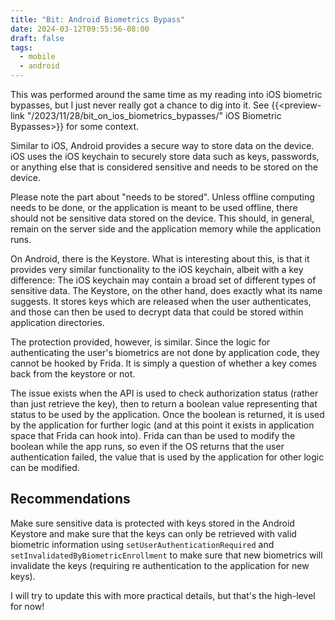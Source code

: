 ```yaml
---
title: "Bit: Android Biometrics Bypass"
date: 2024-03-12T09:55:56-08:00
draft: false
tags:
  - mobile
  - android
---
```


This was performed around the same time as my reading into iOS biometric bypasses, but I just never really got a chance to dig into it. See {{<preview-link "/2023/11/28/bit_on_ios_biometrics_bypasses/" iOS Biometric Bypasses>}} for some context.

Similar to iOS, Android provides a secure way to store data on the device. iOS uses the iOS keychain to securely store data such as keys, passwords, or anything else that is considered sensitive and needs to be stored on the device.

Please note the part about "needs to be stored". Unless offline computing needs to be done, or the application is meant to be used offline, there should not be sensitive data stored on the device. This should, in general, remain on the server side and the application memory while the application runs.

On Android, there is the Keystore. What is interesting about this, is that it provides very similar functionality to the iOS keychain, albeit with a key difference: The iOS keychain may contain a broad set of different types of sensitive data. The Keystore, on the other hand, does exactly what its name suggests. It stores keys which are released when the user authenticates, and those can then be used to decrypt data that could be stored within application directories.

The protection provided, however, is similar. Since the logic for authenticating the user's biometrics are not done by application code, they cannot be hooked by Frida. It is simply a question of whether a key comes back from the keystore or not. 

The issue exists when the API is used to check authorization status (rather than just retrieve the key), then to return a boolean value representing that status to be used by the application. Once the boolean is returned, it is used by the application for further logic (and at this point it exists in application space that Frida can hook into). Frida can than be used to modify the boolean while the app runs, so even if the OS returns that the user authentication failed, the value that is used by the application for other logic can be modified.

## Recommendations
Make sure sensitive data is protected with keys stored in the Android Keystore and make sure that the keys can only be retrieved with valid biometric information using `setUserAuthenticationRequired` and `setInvalidatedByBiometricEnrollment` to make sure that new biometrics will invalidate the keys (requiring re authentication to the application for new keys).

I will try to update this with more practical details, but that's the high-level for now!

